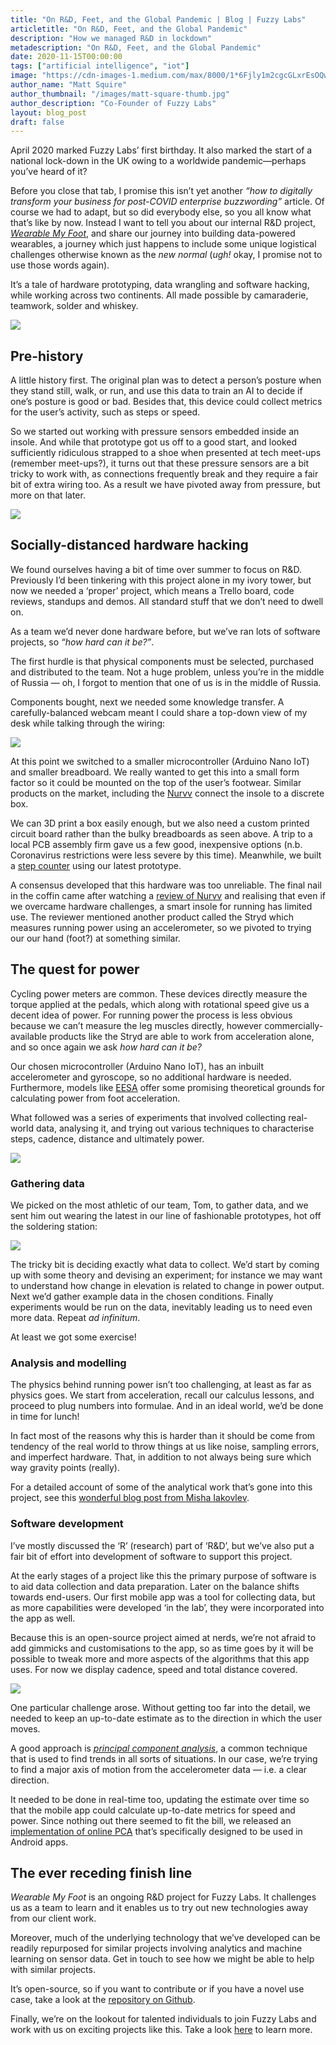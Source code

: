 ```yaml
---
title: "On R&D, Feet, and the Global Pandemic | Blog | Fuzzy Labs"
articletitle: "On R&D, Feet, and the Global Pandemic"
description: "How we managed R&D in lockdown"
metadescription: "On R&D, Feet, and the Global Pandemic"
date: 2020-11-15T00:00:00
tags: ["artificial intelligence", "iot"]
image: "https://cdn-images-1.medium.com/max/8000/1*6Fjly1m2cgcGLxrEsOQw5A.jpeg"
author_name: "Matt Squire"
author_thumbnail: "/images/matt-square-thumb.jpg"
author_description: "Co-Founder of Fuzzy Labs"
layout: blog_post
draft: false
---
```

April 2020 marked Fuzzy Labs’ first birthday. It also marked the start of a national lock-down in the UK owing to a worldwide pandemic—perhaps you’ve heard of it?

Before you close that tab, I promise this isn’t yet another _“how to digitally transform your business for post-COVID enterprise buzzwording”_ article. Of course we had to adapt, but so did everybody else, so you all know what that’s like by now. Instead I want to tell you about our internal R&D project, _[Wearable My Foot](http://wearablemyfoot.tech)_, and share our journey into building data-powered wearables, a journey which just happens to include some unique logistical challenges otherwise known as the _new normal_ (_ugh!_ okay, I promise not to use those words again).

It’s a tale of hardware prototyping, data wrangling and software hacking, while working across two continents. All made possible by camaraderie, teamwork, solder and whiskey.

![](https://cdn-images-1.medium.com/max/8000/1*6Fjly1m2cgcGLxrEsOQw5A.jpeg)

## Pre-history

A little history first. The original plan was to detect a person’s posture when they stand still, walk, or run, and use this data to train an AI to decide if one’s posture is good or bad. Besides that, this device could collect metrics for the user’s activity, such as steps or speed.

So we started out working with pressure sensors embedded inside an insole. And while that prototype got us off to a good start, and looked sufficiently ridiculous strapped to a shoe when presented at tech meet-ups (remember meet-ups?), it turns out that these pressure sensors are a bit tricky to work with, as connections frequently break and they require a fair bit of extra wiring too. As a result we have pivoted away from pressure, but more on that later.

![](https://cdn-images-1.medium.com/max/3072/1*0eiUm9kpBo1Vy08wUbM76Q.jpeg)

## Socially-distanced hardware hacking

We found ourselves having a bit of time over summer to focus on R&D. Previously I’d been tinkering with this project alone in my ivory tower, but now we needed a ‘proper’ project, which means a Trello board, code reviews, standups and demos. All standard stuff that we don’t need to dwell on.

As a team we’d never done hardware before, but we’ve ran lots of software projects, so _“how hard can it be?”_.

The first hurdle is that physical components must be selected, purchased and distributed to the team. Not a huge problem, unless you’re in the middle of Russia — oh, I forgot to mention that one of us is in the middle of Russia.

Components bought, next we needed some knowledge transfer. A carefully-balanced webcam meant I could share a top-down view of my desk while talking through the wiring:

![](https://cdn-images-1.medium.com/max/4750/1*ay6HMGLI_66wYIBiQ71_NA.jpeg)

At this point we switched to a smaller microcontroller (Arduino Nano IoT) and smaller breadboard. We really wanted to get this into a small form factor so it could be mounted on the top of the user’s footwear. Similar products on the market, including the [Nurvv](https://www.nurvv.com) connect the insole to a discrete box.

We can 3D print a box easily enough, but we also need a custom printed circuit board rather than the bulky breadboards as seen above. A trip to a local PCB assembly firm gave us a few good, inexpensive options (n.b. Coronavirus restrictions were less severe by this time). Meanwhile, we built a [step counter](https://fuzzylabs.ai/blog/smart-insole-analytics-step-by-step/) using our latest prototype.

A consensus developed that this hardware was too unreliable. The final nail in the coffin came after watching a [review of Nurvv](https://www.youtube.com/watch?v=bdbcMtIYq24) and realising that even if we overcame hardware challenges, a smart insole for running has limited use. The reviewer mentioned another product called the Stryd which measures running power using an accelerometer, so we pivoted to trying our our hand (foot?) at something similar.

## The quest for power

Cycling power meters are common. These devices directly measure the torque applied at the pedals, which along with rotational speed give us a decent idea of power. For running power the process is less obvious because we can’t measure the leg muscles directly, however commercially-available products like the Stryd are able to work from acceleration alone, and so once again we ask _how hard can it be?_

Our chosen microcontroller (Arduino Nano IoT), has an inbuilt accelerometer and gyroscope, so no additional hardware is needed. Furthermore, models like [EESA](http://www.georgeron.com/2017/12/stryd-running-power-model.html) offer some promising theoretical grounds for calculating power from foot acceleration.

What followed was a series of experiments that involved collecting real-world data, analysing it, and trying out various techniques to characterise steps, cadence, distance and ultimately power.

![](https://cdn-images-1.medium.com/max/2696/1*iJnB3p-BbnEWhtw7_ksqXg.jpeg)

### Gathering data

We picked on the most athletic of our team, Tom, to gather data, and we sent him out wearing the latest in our line of fashionable prototypes, hot off the soldering station:

![](https://cdn-images-1.medium.com/max/8000/1*iqCPkif5Is0HR7LVgIkk_A.jpeg)

The tricky bit is deciding exactly what data to collect. We’d start by coming up with some theory and devising an experiment; for instance we may want to understand how change in elevation is related to change in power output. Next we’d gather example data in the chosen conditions. Finally experiments would be run on the data, inevitably leading us to need even more data. Repeat _ad infinitum_.

At least we got some exercise!

### Analysis and modelling

The physics behind running power isn’t too challenging, at least as far as physics goes. We start from acceleration, recall our calculus lessons, and proceed to plug numbers into formulae. And in an ideal world, we’d be done in time for lunch!

In fact most of the reasons why this is harder than it should be come from tendency of the real world to throw things at us like noise, sampling errors, and imperfect hardware. That, in addition to not always being sure which way gravity points (really).

For a detailed account of some of the analytical work that’s gone into this project, see this [wonderful blog post from Misha Iakovlev](https://fuzzylabs.ai/blog/running-power-accelerometer).

### Software development

I’ve mostly discussed the ‘R’ (research) part of ‘R&D’, but we’ve also put a fair bit of effort into development of software to support this project.

At the early stages of a project like this the primary purpose of software is to aid data collection and data preparation. Later on the balance shifts towards end-users. Our first mobile app was a tool for collecting data, but as more capabilities were developed ‘in the lab’, they were incorporated into the app as well.

Because this is an open-source project aimed at nerds, we’re not afraid to add gimmicks and customisations to the app, so as time goes by it will be possible to tweak more and more aspects of the algorithms that this app uses. For now we display cadence, speed and total distance covered.

![](https://cdn-images-1.medium.com/max/2000/1*KxXHYy2gsAvLEoLAz0pbvA.gif)

One particular challenge arose. Without getting too far into the detail, we needed to keep an up-to-date estimate as to the direction in which the user moves.

A good approach is _[principal component analysis](https://en.wikipedia.org/wiki/Principal_component_analysis)_, a common technique that is used to find trends in all sorts of situations. In our case, we’re trying to find a major axis of motion from the accelerometer data — i.e. a clear direction.

It needed to be done in real-time too, updating the estimate over time so that the mobile app could calculate up-to-date metrics for speed and power. Since nothing out there seemed to fit the bill, we released an [implementation of online PCA](https://github.com/fuzzylabs/incrementalPCA-kotlin) that’s specifically designed to be used in Android apps.

## The ever receding finish line

_Wearable My Foot_ is an ongoing R&D project for Fuzzy Labs. It challenges us as a team to learn and it enables us to try out new technologies away from our client work.

Moreover, much of the underlying technology that we’ve developed can be readily repurposed for similar projects involving analytics and machine learning on sensor data. Get in touch to see how we might be able to help with similar projects.

It’s open-source, so if you want to contribute or if you have a novel use case, take a look at the [repository on Github](http://github.com/fuzzylabs/wearable-my-foot).

Finally, we’re on the lookout for talented individuals to join Fuzzy Labs and work with us on exciting projects like this. Take a look [here](http://fuzzylabs.ai/join-us/) to learn more.
